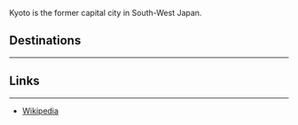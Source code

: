 Kyoto is the former capital city in South-West Japan.

## Destinations
---


## Links
---
- [Wikipedia](https://en.wikipedia.org/wiki/Kyoto)